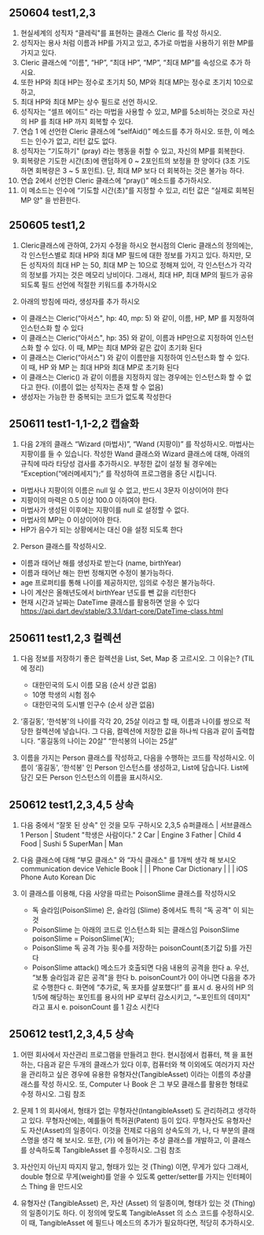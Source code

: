 
## 250604 test1,2,3
01. 현실세계의 성직자 “클레릭"를 표현하는 클래스 Cleric 를 작성 하시오.
02. 성직자는 용사 처럼 이름과 HP를 가지고 있고, 추가로 마법을 사용하기 위한 MP를 가지고 있다.
03. Cleric 클래스에 “이름", “HP”, “최대 HP”, “MP”, “최대 MP”를 속성으로 추가 하시요.
04. 또한 HP와 최대 HP는 정수로 초기치 50, MP와 최대 MP는 정수로 초기치 10으로 하고,
05. 최대 HP와 최대 MP는 상수 필드로 선언 하시오.
06. 성직자는 “셀프 에이드" 라는 마법을 사용할 수 있고, MP를 5소비하는 것으로 자신의 HP 를 최대 HP 까지 회복할 수 있다.
07. 연습 1 에 선언한 Cleric 클래스에 “selfAid()” 메소드를 추가 하시오. 또한, 이 메소드는 인수가 없고, 리턴 값도 없다.
08. 성직자는 “기도하기" (pray) 라는 행동을 취할 수 있고, 자신의 MP를 회복한다.
09. 회복량은 기도한 시간(초)에 랜덤하게 0 ~ 2포인트의 보정을 한 양이다 (3초 기도하면 회복량은 3 ~ 5 포인트). 단, 최대 MP 보다 더 회복하는 것은 불가능 하다.
10. 연습 2에서 선언한 Cleric 클래스에 “pray()” 메소드를 추가하시오.
11. 이 메소드는 인수에 “기도할 시간(초)"를 지정할 수 있고, 리턴 값은 “실제로 회복된 MP 양" 을 반환한다.


## 250605 test1,2
01. Cleric클래스에 관하여, 2가지 수정을 하시오
   현시점의 Cleric 클래스의 정의에는, 각 인스턴스별로 최대 HP와 최대 MP 필드에 대한 정보를 가지고 있다.
   하지만, 모든 성직자의 최대 HP 는 50, 최대 MP 는 10으로 정해져 있어, 각 인스턴스가 각각의 정보를 가지는 것은 메모리 낭비이다.
   그래서, 최대 HP, 최대 MP의 필드가 공유 되도록
   필드 선언에 적절한 키워드를 추가하시오 

02. 아래의 방침에 따라, 생성자를 추가 하시오
  - 이 클래스는 Cleric(“아서스", hp: 40, mp: 5) 와 같이, 이름, HP, MP 를 지정하여 인스턴스화 할 수 있다
  - 이 클래스는 Cleric(“아서스", hp: 35) 와 같이, 이름과 HP만으로 지정하여 인스턴스화 할 수 있다. 이 때, MP는 최대 MP와 같은 값이 초기화 된다
  - 이 클래스는 Cleric(“아서스") 와 같이 이름만을 지정하여 인스턴스화 할 수 있다. 이 때, HP 와 MP 는 최대 HP와 최대 MP로 초기화 된다
  - 이 클래스는 Cleric() 과 같이 이름을 지정하지 않는 경우에는 인스턴스화 할 수 없다고 한다. (이름이 없는 성직자는 존재 할 수 없음)
  - 생성자는 가능한 한 중복되는 코드가 없도록 작성한다 

## 250611 test1-1,1-2,2 캡슐화
01. 다음 2개의 클래스 “Wizard (마법사)”, “Wand (지팡이)” 를 작성하시오. 마법사는 지팡이를 들 수 있습니다.
    작성한 Wand 클래스와 Wizard 클래스에 대해, 아래의 규칙에 따라 타당성 검사를 추가하시오.
    부정한 값이 설정 될 경우에는 “Exception(“에러메세지");” 를 작성하여 프로그램을 중단 시킵니다.
   - 마법사나 지팡이의 이름은 null 일 수 없고, 반드시 3문자 이상이어야 한다
   - 지팡이의 마력은 0.5 이상 100.0 이하여야 한다.
   - 마법사가 생성된 이후에는 지팡이를 null 로 설정할 수 없다.
   - 마법사의 MP는 0 이상이어야 한다.
   - HP가 음수가 되는 상황에서는 대신 0을 설정 되도록 한다

02. Person 클래스를 작성하시오.
   - 이름과 태어난 해를 생성자로 받는다 (name, birthYear)
   - 이름과 태어난 해는 한번 정해지면 수정이 불가능하다.
   - age 프로퍼티를 통해 나이를 제공하지만, 임의로 수정은 불가능하다.
   - 나이 계산은 올해년도에서 birthYear 년도를 뺀 값을 리턴한다
   - 현재 시간과 날짜는 DateTime 클래스를 활용하면 얻을 수 있다
     https://api.dart.dev/stable/3.3.1/dart-core/DateTime-class.html

## 250611 test1,2,3 컬렉션

01. 다음 정보를 저장하기 좋은 컬렉션을 List, Set, Map 중 고르시오. 그 이유는? (TIL 에 정리)
    - 대한민국의 도시 이름 모음 (순서 상관 없음)
    - 10명 학생의 시험 점수
    - 대한민국의 도시별 인구수 (순서 상관 없음)

02. ‘홍길동’, ‘한석봉'의 나이를 각각 20, 25살 이라고 할 때, 이름과 나이를 쌍으로 적당한 컬렉션에 넣습니다.
    그 다음, 컬렉션에 저장한 값을 하나씩 다음과 같이 출력합니다.
    “홍길동의 나이는 20살”
    “한석봉의 나이는 25살”

03. 이름을 가지는 Person 클래스를 작성하고, 다음을 수행하는 코드를 작성하시오.
    이름이 ‘홍길동', ‘한석봉' 인 Person 인스턴스를 생성하고, List에 담습니다.
    List에 담긴 모든 Person 인스턴스의 이름을 표시하시오.

## 250612 test1,2,3,4,5 상속

01. 다음 중에서 “잘못 된 상속" 인 것을 모두 구하시오
2,3,5
슈퍼클래스 | 서브클래스
1
Person   | Student  "학생은 사람이다."
2
Car      | Engine
3
Father   | Child
4
Food     | Sushi
5
SuperMan | Man

02. 다음 클래스에 대해 “부모 클래스" 와 “자식 클래스" 를 1개씩 생각 해 보시오
    communication 
    device       Vehicle    Book
     |              |        |
   Phone           Car   Dictionary
     |              |        |
   iOS Phone      Auto   Korean Dic

03. 이 클래스를 이용해, 다음 사양을 따르는 PoisonSlime 클래스를 작성하시오
    - 독 슬라임(PoisonSlime) 은, 슬라임 (Slime) 중에서도 특히 “독 공격" 이 되는 것
    - PoisonSlime 는 아래의 코드로 인스턴스화 되는 클래스임
      PoisonSlime poisonSlime = PoisonSlime(‘A’);
    - PoisonSlime 독 공격 가능 횟수를 저장하는 poisonCount(초기값 5)를 가진다
    - PoisonSlime attack() 메소드가 호출되면 다음 내용의 공격을 한다
      a. 우선, “보통 슬라임과 같은 공격"을 한다
      b. poisonCount가 0이 아니면 다음을 추가로 수행한다
      c. 화면에 “추가로, 독 포자를 살포했다!” 를 표시
      d. 용사의 HP 의 1/5에 해당하는 포인트를 용사의 HP 로부터 감소시키고, “~포인트의 데미지" 라고 표시
      e. poisonCount 를 1 감소 시킨다

## 250612 test1,2,3,4,5 상속

01. 어떤 회사에서 자산관리 프로그램을 만들려고 한다. 현시점에서 컴퓨터, 책 을 표현하는, 다음과 같은 두개의 클래스가 있다
    이후, 컴퓨터와 책 이외에도 여러가지 자산을 관리하고 싶은 경우에 유용한 유형자산(TangibleAsset) 이라는 이름의 추상클래스를 작성 하시오.
    또, Computer 나 Book 은 그 부모 클래스를 활용한 형태로 수정 하시오.
    그림 참조

02. 문제 1 의 회사에서, 형태가 없는 무형자산(IntangibleAsset) 도 관리하려고 생각하고 있다.
    무형자산에는, 예를들어 특허권(Patent) 등이 있다.
    무형자산도 유형자산도 자산(Asset)의 일종이다.
    이것을 전제로 다음의 상속도의 가, 나, 다 부분의 클래스명을 생각 해 보시오.
    또한, (가) 에 들어가는 추상 클래스를 개발하고, 이 클래스를 상속하도록 TangibleAsset 를 수정하시오.
    그림 참조

03. 자산인지 아닌지 따지지 말고, 형태가 있는 것 (Thing) 이면, 무게가 있다
    그래서, double 형으로 무게(weight)를 얻을 수 있도록 getter/setter를 가지는 인터페이스 Thing 을 만드시오

04. 유형자산 (TangibleAsset) 은, 자산 (Asset) 의 일종이며, 형태가 있는 것 (Thing) 의 일종이기도 하다.
    이 정의에 맞도록 TangibleAsset 의 소스 코드를 수정하시오.
    이 때, TangibleAsset 에 필드나 메소드의 추가가 필요하다면, 적당히 추가하시오.

